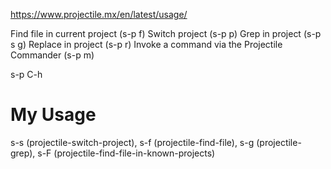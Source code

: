 https://www.projectile.mx/en/latest/usage/

Find file in current project (s-p f)
Switch project (s-p p)
Grep in project (s-p s g)
Replace in project (s-p r)
Invoke a command via the Projectile Commander (s-p m)

s-p C-h

# My Usage
s-s (projectile-switch-project), s-f (projectile-find-file), s-g (projectile-grep), s-F (projectile-find-file-in-known-projects)
